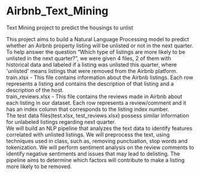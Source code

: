 # Airbnb_Text_Mining
Text Mining project to predict the housings to unlist

This project aims to build a Natural Language Processing model to predict whether an Airbnb
property listing will be unlisted or not in the next quarter.  
To help answer the question “Which type of listings are more likely to be unlisted in the next
quarter?”, we were given 4 files, 2 of them with historical data and labeled if a listing was
unlisted this quarter, where 'unlisted' means listings that were removed from the Airbnb
platform.  
train.xlsx - This file contains information about the Airbnb listings. Each row represents a
listing and contains the description of that listing and a description of the host.  
train_reviews.xlsx - This file contains the reviews made in Airbnb about each listing in our
dataset. Each row represents a review/comment and it has an index column that
corresponds to the listing index number.  
The test data files(test.xlsx, test_reviews.xlsx) possess similar information for unlabeled
listings regarding next quarter.  
We will build an NLP pipeline that analyzes the text data to identify features correlated with
unlisted listings. We will preprocess the text, using techniques used in class, such as,
removing punctuation, stop words and tokenization. We will perform sentiment analysis on
the review comments to identify negative sentiments and issues that may lead to delisting.
The pipeline aims to determine which factors will contribute to make a listing more likely to
be removed.
